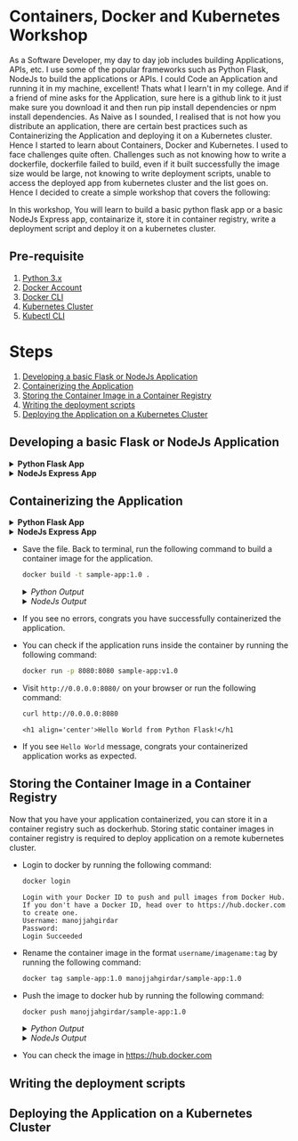 # Containers, Docker and Kubernetes Workshop

As a Software Developer, my day to day job includes building Applications, APIs, etc. I use some of the popular frameworks such as Python Flask, NodeJs to build the applications or APIs. I could Code an Application and running it in my machine, excellent! Thats what I learn't in my college. And if a friend of mine asks for the Application, sure here is a github link to it just make sure you download it and then run pip install dependencies or npm install dependencies. As Naive as I sounded, I realised that is not how you distribute an application, there are certain best practices such as Containerizing the Application and deploying it on a Kubernetes cluster. Hence I started to learn about Containers, Docker and Kubernetes. I used to face challenges quite often. Challenges such as not knowing how to write a dockerfile, dockerfile failed to build, even if it built successfully the image size would be large, not knowing to write deployment scripts, unable to access the deployed app from kubernetes cluster and the list goes on. Hence I decided to create a simple workshop that covers the following:

In this workshop, You will learn to build a basic python flask app or a basic NodeJs Express app, containarize it, store it in container registry, write a deployment script and deploy it on a kubernetes cluster.

## Pre-requisite

1. [Python 3.x](https://www.python.org/downloads/)
1. [Docker Account](https://hub.docker.com/)
1. [Docker CLI](https://docs.docker.com/get-docker/)
1. [Kubernetes Cluster]()
1. [Kubectl CLI](https://kubernetes.io/docs/tasks/tools/)

# Steps

1. [Developing a basic Flask or NodeJs Application](#developing-a-basic-flask-or-nodejs-application)
1. [Containerizing the Application](#containerizing-the-application)
1. [Storing the Container Image in a Container Registry](#storing-the-container-image-in-a-container-registry)
1. [Writing the deployment scripts](#writing-the-deployment-scripts)
1. [Deploying the Application on a Kubernetes Cluster](#deploying-the-application-on-a-kubernetes-cluster)

## Developing a basic Flask or NodeJs Application

<details><summary><b>Python Flask App</b></summary>

- As a best practice create a Virtual Environment to get started. In terminal, run the following command:

    ```bash
    virtualenv venv
    ```

- Once the virtualenv is created, source into the venv by running the following command:

    ```bash
    source venv/bin/activate
    ```

- You will see the prompt change to `(venv)`.

    ```
    (venv)$
    ```

- Create an `app.py` file by running the following command:

    ```bash
    touch app.py
    ```

- Since we are building a flask app make sure to install the flask library, by running the following command:

    ```bash
    pip install flask
    ```

- Open the `app.py` in your favourite code editor.
  - Import the flask module

    ```python
    from flask import Flask
    ```

  - Set app context

    ```python
    app = Flask(__name__)
    ```

  - Define a route for `/`

    ```python
    @app.route('/')
    def index():
        return "<h1 align='center'>Hello World from Python Flask!</h1>"
    ```

  - Finally set the flask run

    ```python
    if __name__ == "__main__":
        app.run(host='0.0.0.0', port=8080, debug=True, use_reloader=True)
    ```

- Your `app.py` file should look something like this:

    ```python
    from flask import Flask

    app = Flask(__name__)

    @app.route('/')
    def index():
        return "<h1 align='center'>Hello World from Python Flask!</h1>"

    if __name__ == "__main__":
        app.run(host='0.0.0.0', port=8080, debug=True, use_reloader=True)
    ```

- Save the file. Back to terminal, run the following command to start the application and check whether it works

    ```bash
    python app.py
    ```

    ```
    * Serving Flask app "app" (lazy loading)
    * Environment: production
    WARNING: This is a development server. Do not use it in a production deployment.
    Use a production WSGI server instead.
    * Debug mode: on
    * Running on http://0.0.0.0:8080/ (Press CTRL+C to quit)
    * Restarting with stat
    * Debugger is active!
    * Debugger PIN: 812-299-939
    ```

- Visit `http://0.0.0.0:8080/` on your browser or run the following command:

    ```bash
    curl http://0.0.0.0:8080
    ```

    ```
    <h1 align='center'>Hello World from Python Flask!</h1>
    ```

- If you see `Hello World` message, congrats you have successfully built the basic flask application.

</details>

<details><summary><b>NodeJs Express App</b></summary>

</details>

## Containerizing the Application

<details><summary><b>Python Flask App</b></summary>

- Create a `Dockerfile`. In terminal, run the following command:

    ```bash
    touch Dockerfile 
    ```

- Create a python library requirements file by running the following command:

    ```bash
    pip freeze > requirements.txt 
    ```

- This will create a `requirements.txt` file in the same directory which will contain all the dependencies for the project.

- Open the `Dockerfile` in your favourite code editor.
  - Define a base image

    ```dockerfile
    FROM python:3.9-slim
     ```

  - Create a working directory

    ```dockerfile
    WORKDIR /app
    ```

  - Add the `app.py` and `requirements.txt` file to the working directory

    ```dockerfile
    ADD . /app
    ```

  - Install the python dependencies

    ```dockerfile
    RUN pip install --trusted-host pypi.python.org -r requirements.txt
    ```

  - Expose the flask access port

    ```dockerfile
    EXPOSE 8080
    ```

  - run the python run command

    ```dockerfile
    CMD ["python", "-u", "app.py"]
    ```

- Your Dockerfile should look something like this:

    ```dockerfile
    FROM python:3.9-slim

    WORKDIR /app

    ADD . /app

    RUN pip install --trusted-host pypi.python.org -r requirements.txt

    EXPOSE 8080

    CMD ["python", "-u", "app.py"]
    ```
</details>

<details><summary><b>NodeJs Express App</b></summary>

</details>

- Save the file. Back to terminal, run the following command to build a container image for the application.

    ```bash
    docker build -t sample-app:1.0 .
    ```
    <details><summary><i>Python Output</i></summary>
    ```
    => [internal] load build definition from Dockerfile                            0.0s
    => => transferring dockerfile: 203B                                            0.0s
    => [internal] load .dockerignore                                               0.0s
    => => transferring context: 2B                                                 0.0s
    => [internal] load metadata for docker.io/library/python:3.9-slim              4.1s
    => [auth] library/python:pull token for registry-1.docker.io                   0.0s
    => [internal] load build context                                               0.3s
    => => transferring context: 15.34MB                                            0.3s
    => [1/4] FROM docker.io/library/python:3.9-slim@sha256:7783d80eca13fb9f8cfd8b  5.7s
    => => resolve docker.io/library/python:3.9-slim@sha256:7783d80eca13fb9f8cfd8b  0.0s
    => => sha256:7783d80eca13fb9f8cfd8b84b27ac09ecc28f52bafdd9b94 1.86kB / 1.86kB  0.0s
    => => sha256:9fa920a5e22c494e2c879fee24f72ba0bb842b8e8e7376ac 1.37kB / 1.37kB  0.0s
    => => sha256:afaa64e7c7fe503b643b460295b8621f4709ebd058c55c2b 7.63kB / 7.63kB  0.0s
    => => sha256:69692152171afee1fd341febc390747cfca2ff302f2881 27.15MB / 27.15MB  3.3s
    => => sha256:59773387c0e7ec4b901649cd3530cde9a32e6a76fccaf0b0 2.77MB / 2.77MB  3.0s
    => => sha256:3fc84e535e87f5dfd4ab5a3086531224f67051d7f7853c 10.93MB / 10.93MB  4.2s
    => => sha256:68ebeebdab6f71c7a8dc8532e56ed6d69171502240306980ae78 234B / 234B  4.2s
    => => extracting sha256:69692152171afee1fd341febc390747cfca2ff302f2881d8b394e  1.2s
    => => sha256:ada7ec54b5b23c775e12472f8975b1af576ca949c63a7957 2.60MB / 2.60MB  4.2s
    => => extracting sha256:59773387c0e7ec4b901649cd3530cde9a32e6a76fccaf0b015119  0.2s
    => => extracting sha256:3fc84e535e87f5dfd4ab5a3086531224f67051d7f7853c659d3dd  0.5s
    => => extracting sha256:68ebeebdab6f71c7a8dc8532e56ed6d69171502240306980ae78e  0.0s
    => => extracting sha256:ada7ec54b5b23c775e12472f8975b1af576ca949c63a795703bcf  0.2s
    => [2/4] WORKDIR /app                                                          0.1s
    => [3/4] ADD . /app                                                            0.2s
    => [4/4] RUN pip install --trusted-host pypi.python.org -r requirements.txt    5.7s
    => exporting to image                                                          0.2s
    => => exporting layers                                                         0.2s
    => => writing image sha256:c6e96d921302343506b1c228c5840e4f2ffe20a85c60c2d832  0.0s
    => => naming to docker.io/library/sample-app:v1.0
    ```
    </details>

    <details><summary><i>NodeJs Output</i></summary>
    ```
    ```
    </details>

- If you see no errors, congrats you have successfully containerized the application.

- You can check if the application runs inside the container by running the following command:

    ```bash
    docker run -p 8080:8080 sample-app:v1.0
    ```

- Visit `http://0.0.0.0:8080/` on your browser or run the following command:

    ```bash
    curl http://0.0.0.0:8080
    ```

    ```
    <h1 align='center'>Hello World from Python Flask!</h1
    ```

- If you see `Hello World` message, congrats your containerized application works as expected.

## Storing the Container Image in a Container Registry

Now that you have your application containerized, you can store it in a container registry such as dockerhub. Storing static container images in container registry is required to deploy application on a remote kubernetes cluster.

- Login to docker by running the following command:

    ```bash
    docker login
    ```

    ```
    Login with your Docker ID to push and pull images from Docker Hub. If you don't have a Docker ID, head over to https://hub.docker.com to create one.
    Username: manojjahgirdar
    Password:
    Login Succeeded
    ```

- Rename the container image in the format `username/imagename:tag` by running the following command:

    ```bash
    docker tag sample-app:1.0 manojjahgirdar/sample-app:1.0
    ```

- Push the image to docker hub by running the following command:

    ```bash
    docker push manojjahgirdar/sample-app:1.0
    ```
    <details><summary><i>Python Output</i></summary>
    ```
    The push refers to repository [docker.io/manojjahgirdar/sample-app]
    c51c5d086047: Pushed
    c37b64c6b724: Pushed
    af602c0dc044: Pushed
    a765872192e3: Mounted from library/python
    a6dfc8291750: Mounted from library/python
    7e46f0272529: Mounted from library/python
    5359ff267161: Mounted from library/python
    2edcec3590a4: Mounted from library/python
    1.0: digest: sha256:db6ad330c4d5e5df3728b4b3123129e9a0449f0becba21a7b681f8f773d7ba38 size: 1999
    ```
    </details>

    <details><summary><i>NodeJs Output</i></summary>
    ```
    ```
    </details>

- You can check the image in <https://hub.docker.com>

## Writing the deployment scripts

## Deploying the Application on a Kubernetes Cluster
